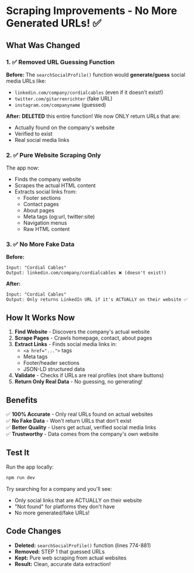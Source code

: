 # Scraping Improvements - No More Generated URLs! ✅

## What Was Changed

### 1. ✅ Removed URL Guessing Function
**Before:** The `searchSocialProfile()` function would **generate/guess** social media URLs like:
- `linkedin.com/company/cordialcables` (even if it doesn't exist!)
- `twitter.com/gitarrenrichter` (fake URL)
- `instagram.com/companyname` (guessed)

**After:** **DELETED** this entire function! We now ONLY return URLs that are:
- Actually found on the company's website
- Verified to exist
- Real social media links

### 2. ✅ Pure Website Scraping Only
The app now:
- Finds the company website
- Scrapes the actual HTML content
- Extracts social links from:
  - Footer sections
  - Contact pages
  - About pages
  - Meta tags (og:url, twitter:site)
  - Navigation menus
  - Raw HTML content

### 3. ✅ No More Fake Data
**Before:**
```
Input: "Cordial Cables"
Output: linkedin.com/company/cordialcables ❌ (doesn't exist!)
```

**After:**
```
Input: "Cordial Cables"  
Output: Only returns LinkedIn URL if it's ACTUALLY on their website ✅
```

## How It Works Now

1. **Find Website** - Discovers the company's actual website
2. **Scrape Pages** - Crawls homepage, contact, about pages
3. **Extract Links** - Finds social media links in:
   - `<a href="...">` tags
   - Meta tags
   - Footer/header sections
   - JSON-LD structured data
4. **Validate** - Checks if URLs are real profiles (not share buttons)
5. **Return Only Real Data** - No guessing, no generating!

## Benefits

✅ **100% Accurate** - Only real URLs found on actual websites  
✅ **No Fake Data** - Won't return URLs that don't exist  
✅ **Better Quality** - Users get actual, verified social media links  
✅ **Trustworthy** - Data comes from the company's own website  

## Test It

Run the app locally:
```bash
npm run dev
```

Try searching for a company and you'll see:
- Only social links that are ACTUALLY on their website
- "Not found" for platforms they don't have
- No more generated/fake URLs!

## Code Changes

- **Deleted:** `searchSocialProfile()` function (lines 774-881)
- **Removed:** STEP 1 that guessed URLs
- **Kept:** Pure web scraping from actual websites
- **Result:** Clean, accurate data extraction!
